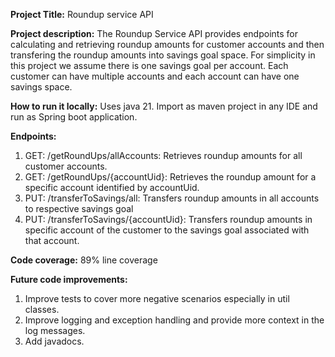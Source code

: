 **Project Title:** Roundup service API

**Project description:** The Roundup Service API provides endpoints for calculating and retrieving roundup amounts for customer accounts and then transfering the roundup amounts into savings goal space. For simplicity in this project we assume there is one savings goal per account. Each customer can have multiple accounts and each account can have one savings space.

**How to run it locally:** Uses java 21. Import as maven project in any IDE and run as Spring boot application.

**Endpoints:** 
1. GET: /getRoundUps/allAccounts: Retrieves roundup amounts for all customer accounts. 
2. GET: /getRoundUps/{accountUid}: Retrieves the roundup amount for a specific account identified by accountUid. 
3. PUT: /transferToSavings/all: Transfers roundup amounts in all accounts to respective savings goal 
4. PUT: /transferToSavings/{accountUid}: Transfers roundup amounts in specific account of the customer to the savings goal associated with that account.

**Code coverage:**
89% line coverage

**Future code improvements:**

1. Improve tests to cover more negative scenarios especially in util classes.
2. Improve logging and exception handling and provide more context in the log messages.
3. Add javadocs.
